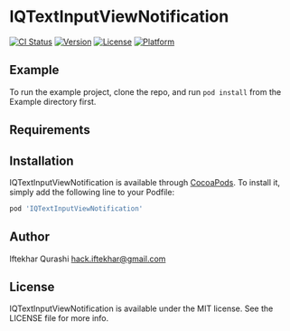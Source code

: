 # IQTextInputViewNotification

[![CI Status](https://img.shields.io/travis/hackiftekhar/IQTextInputViewNotification.svg?style=flat)](https://travis-ci.org/hackiftekhar/IQTextInputViewNotification)
[![Version](https://img.shields.io/cocoapods/v/IQTextInputViewNotification.svg?style=flat)](https://cocoapods.org/pods/IQTextInputViewNotification)
[![License](https://img.shields.io/cocoapods/l/IQTextInputViewNotification.svg?style=flat)](https://cocoapods.org/pods/IQTextInputViewNotification)
[![Platform](https://img.shields.io/cocoapods/p/IQTextInputViewNotification.svg?style=flat)](https://cocoapods.org/pods/IQTextInputViewNotification)

## Example

To run the example project, clone the repo, and run `pod install` from the Example directory first.

## Requirements

## Installation

IQTextInputViewNotification is available through [CocoaPods](https://cocoapods.org). To install
it, simply add the following line to your Podfile:

```ruby
pod 'IQTextInputViewNotification'
```

## Author

Iftekhar Qurashi hack.iftekhar@gmail.com

## License

IQTextInputViewNotification is available under the MIT license. See the LICENSE file for more info.
